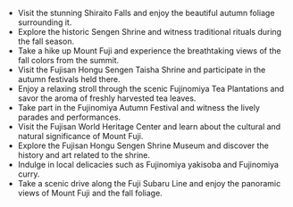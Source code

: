 - Visit the stunning Shiraito Falls and enjoy the beautiful autumn foliage surrounding it.
- Explore the historic Sengen Shrine and witness traditional rituals during the fall season.
- Take a hike up Mount Fuji and experience the breathtaking views of the fall colors from the summit.
- Visit the Fujisan Hongu Sengen Taisha Shrine and participate in the autumn festivals held there.
- Enjoy a relaxing stroll through the scenic Fujinomiya Tea Plantations and savor the aroma of freshly harvested tea leaves.
- Take part in the Fujinomiya Autumn Festival and witness the lively parades and performances.
- Visit the Fujisan World Heritage Center and learn about the cultural and natural significance of Mount Fuji.
- Explore the Fujisan Hongu Sengen Shrine Museum and discover the history and art related to the shrine.
- Indulge in local delicacies such as Fujinomiya yakisoba and Fujinomiya curry.
- Take a scenic drive along the Fuji Subaru Line and enjoy the panoramic views of Mount Fuji and the fall foliage.
